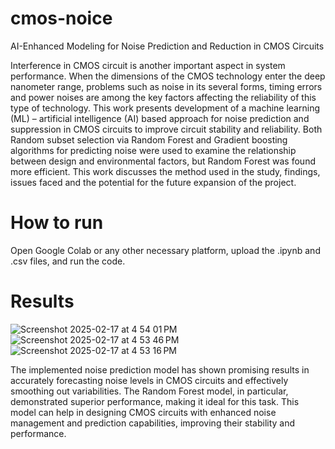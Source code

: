 # cmos-noice
AI-Enhanced Modeling for Noise Prediction and Reduction in CMOS Circuits

Interference in CMOS circuit is another important aspect in system performance. When the
dimensions of the CMOS technology enter the deep nanometer range, problems such as
noise in its several forms, timing errors and power noises are among the key factors
affecting the reliability of this type of technology. This work presents development of a
machine learning (ML) – artificial intelligence (AI) based approach for noise prediction and
suppression in CMOS circuits to improve circuit stability and reliability. Both Random subset
selection via Random Forest and Gradient boosting algorithms for predicting noise were
used to examine the relationship between design and environmental factors, but Random
Forest was found more efficient. This work discusses the method used in the study, findings,
issues faced and the potential for the future expansion of the project.

# How to run
Open Google Colab or any other necessary platform, upload the .ipynb and .csv files, and run the code.

# Results

![Screenshot 2025-02-17 at 4 54 01 PM](https://github.com/user-attachments/assets/da2155ca-0ee6-491c-bcbb-02942e453283)
![Screenshot 2025-02-17 at 4 53 46 PM](https://github.com/user-attachments/assets/7332e02b-9d95-4eaf-bc7e-4d5042a19aa4)
![Screenshot 2025-02-17 at 4 53 16 PM](https://github.com/user-attachments/assets/0de2eb0f-733d-435c-a1b7-8c2b6420ece0)

The implemented noise prediction model has shown promising results in accurately
forecasting noise levels in CMOS circuits and effectively smoothing out variabilities. The
Random Forest model, in particular, demonstrated superior performance, making it ideal for
this task. This model can help in designing CMOS circuits with enhanced noise management
and prediction capabilities, improving their stability and performance.
